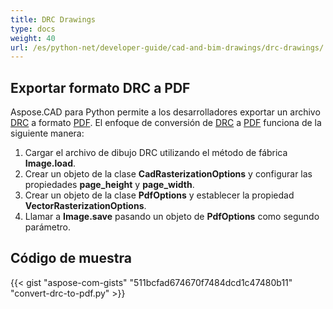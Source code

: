 ```yaml
---
title: DRC Drawings
type: docs
weight: 40
url: /es/python-net/developer-guide/cad-and-bim-drawings/drc-drawings/
---
```


## **Exportar formato DRC a PDF**

Aspose.CAD para Python permite a los desarrolladores exportar un archivo [DRC](https://docs.fileformat.com/3d/drc/) a formato [PDF](https://docs.fileformat.com/pdf/). El enfoque de conversión de [DRC](https://docs.fileformat.com/3d/drc/) a [PDF](https://docs.fileformat.com/pdf/) funciona de la siguiente manera:

1. Cargar el archivo de dibujo DRC utilizando el método de fábrica **Image.load**.
1. Crear un objeto de la clase **CadRasterizationOptions** y configurar las propiedades **page_height** y **page_width**.
1. Crear un objeto de la clase **PdfOptions** y establecer la propiedad **VectorRasterizationOptions**.
1. Llamar a **Image.save** pasando un objeto de **PdfOptions** como segundo parámetro.

## Código de muestra

{{< gist "aspose-com-gists" "511bcfad674670f7484dcd1c47480b11" "convert-drc-to-pdf.py" >}}
